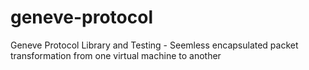 # geneve-protocol
Geneve Protocol Library and Testing - Seemless encapsulated packet transformation from one virtual machine to another
